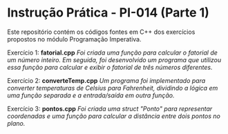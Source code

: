 # Instrução Prática - PI-014 (Parte 1)

Este repositório contém os códigos fontes em C++ dos exercícios propostos no módulo Programação Imperativa. 


Exercício 1: **fatorial.cpp** *Foi criada uma função para calcular o fatorial de um número inteiro. Em seguida, foi desenvolvido um programa que utilizou essa função para calcular e exibir o fatorial de três números diferentes.*

Exercício 2: **converteTemp.cpp** *Um programa foi implementado para converter temperaturas de Celsius para Fahrenheit, dividindo a lógica em uma função separada e a entrada/saída em outra função.*

Exercício 3: **pontos.cpp** *Foi criada uma struct "Ponto" para representar coordenadas e uma função para calcular a distância entre dois pontos no plano.*


